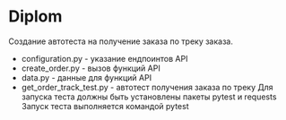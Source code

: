 # Diplom
Создание автотеста на получение заказа по треку заказа.
- configuration.py - указание ендпоинтов API
- create_order.py - вызов функций API
- data.py - данные для функций API
- get_order_track_test.py - автотест получения заказа по треку
Для запуска теста должны быть установлены пакеты pytest и requests
Запуск  теста выполняется командой pytest
